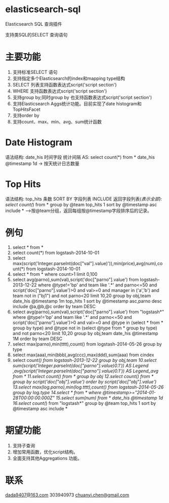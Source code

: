elasticsearch-sql
=================

 Elasticsearch SQL 查询插件

 支持类SQL的SELECT 查询语句


 主要功能
=================
1. 支持标准SELECT 语句
2. 支持指定多个Elasticsearch的index和mapping type结构
3. SELECT 列表支持函数表达式script('script section')
4. WHERE 支持函数表达式script('script section')
5. 支持group by;同时group by 也支持函数表达式script('script section')
6. 支持Elasticsearch Aggs统计功能。目前实现了date histogram和TopHitsFacet
7. 支持order by
8. 支持count、max、min、avg、sum统计函数

Date Histogram
=================
语法结构: date_his 时间字段 统计间隔 AS:
select count(*) from * date_his @timestamp 1d   -> 按天统计日志数量

Top Hits 
=================
语法结构: top_hits 条数 SORT BY 字段列表 INCLUDE 返回字段列表(*表示全部):
select count(*) from * group by @team  top_hits 1 sort by @timestamp asc include * -->按@team分组，返回每组按@timestamp字段排序后的记录。


 例句
=================
1. select * from *  
2. select count(*) from logstash-2014-10-01
3. select max(script('Integer.parseInt(doc["val"].value)')),min(price),avg(num),count(*) from logstash-2014-10-01
4. select * from * where count>1 limit 0,100
5. select avg(parno),sum(val),script('doc["parno"].value') from logstash-2013-12-22 where @type!='bp' and team like '.*' and parno<=50 and script('doc["parno"].value')>0 and val>=0 and manager in ('a','b') and team not in ("bj1") and not parno<20 limit 10,20 group by obj,team date_his @timestamp 1m top_hits 1 sort by @timestamp asc,parno desc include @a,@b,@c order by team DESC
6. select avg(parno),sum(val),script('doc["parno"].value') from "logstash*" where @type!='bp' and team like '.*' and parno<=50 and script('doc["parno"].value')>0 and val>=0 and @type in (select * from * group by type) and @type not in (select @type from * group by type) and not parno<20 limit 10,20 group by obj,team date_his @timestamp 1M order by team DESC
7. select max(parno),min(tttt),count() from logstash-2014-05-26 group by type
8. select max(aaa),min(bbb),avg(ccc),max(ddd),sum(aaa) from cindex
9. select count(*) from logstash-2013-12-22 group by obj,team
10.select sum(script('Integer.parseInt(doc["parno"].value)*0.1')) AS Legend ,avg(script('Integer.parseInt(doc["parno"].value)*0.1')) AS Legend_avg from *
11.select count(*) from * group by obj
12.select count(*) from * group by script('doc["obj"].value') order by script('doc["obj"].value')
13.select max(log.parno),min(log.tttt),count() from logstash-2014-05-26 group by log.type
14.select * from * where @timestamp>="2014-01-28T00:00:00.000Z"
15.select sum(num) from * date_his @timestamp 1d
16.select count(*) from "logstash*" group by @team  top_hits 1 sort by @timestamp asc include *

 期望功能
=================
1. 支持子查询
2. 增加常用函数，优化script结构。
3. 全面支持其他Aggregations 功能。

联系
=================
dada9407@163.com
303940973
chuanyi.chen@gmail.com
